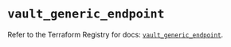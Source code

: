 # `vault_generic_endpoint`

Refer to the Terraform Registry for docs: [`vault_generic_endpoint`](https://registry.terraform.io/providers/hashicorp/vault/4.7.0/docs/resources/generic_endpoint).
